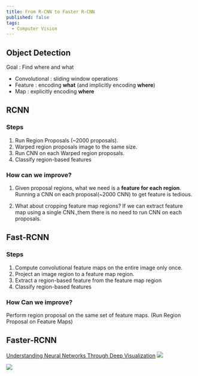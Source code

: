 ```yaml
---
title: From R-CNN to Faster R-CNN
published: false
tags:
  - Computer Vision
---
```


## Object Detection

Goal : Find where and what

- Convolutional : sliding window operations
- Feature : encoding **what** (and implicitly encoding **where**)
- Map : explicitly encoding **where**

## RCNN

### Steps

1. Run Region Proposals (~2000 proposals).
2. Warped region proposals image to the same size.
3. Run CNN on each Warped region proposals.
4. Classify region-based features

### How can we improve?

1. Given proposal regions, what we need is a **feature for each region**. Running a CNN on each proposal(~2000 CNN) to get feature is tedious.

2. What about cropping feature map regions? If we can extract feature map using a single CNN.,them there is no need to run CNN on each proposals.

## Fast-RCNN

### Steps

1. Compute convolutional feature maps on the entire image only once.
2. Project an image region to a feature map region.
3. Extract a region-based feature from the feature map region
4. Classify region-based features

### How Can we improve?

Perform region proposal on the same set of feature maps. (Run Region Proposal on Feature Maps)

## Faster-RCNN

[Understanding Neural Networks Through Deep Visualization](yosinski-2015-ICML-DL-understanding-neural-networks)
<img id="center" src="{{ site.baseurl }}/assets/img/2017-06-21-RCNN-FasterRCNN/feature_map.png">

<img id="center" src="{{ site.baseurl }}/assets/img/2017-06-21-RCNN-FasterRCNN/feature_map_2.png">
